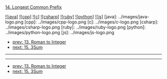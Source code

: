 [14. Longest Common Prefix](https://leetcode.com/problems/longest-common-prefix/)

[![java]](../java/014-longest-common-prefix.md)
[![cpp]](../cpp/014-longest-common-prefix.md)
[![c]](../c/014-longest-common-prefix.md)
[![csharp]](../csharp/014-longest-common-prefix.md)
[![ruby]](../ruby/014-longest-common-prefix.md)
[![python]](../python/014-longest-common-prefix.md)
[![js]](../js/014-longest-common-prefix.md)
[java]: ../images/java-logo.png
[cpp]: ../images/cpp-logo.png
[c]: ../images/c-logo.png
[csharp]: ../images/csharp-logo.png
[ruby]: ../images/ruby-logo.png
[python]: ../images/python-logo.png
[js]: ../images/js-logo.png

- [prev: 13. Roman to Integer](013-roman-to-integer.md)
- [next: 15. 3Sum](015-3sum.md)

---


---

- [prev: 13. Roman to Integer](013-roman-to-integer.md)
- [next: 15. 3Sum](015-3sum.md)
